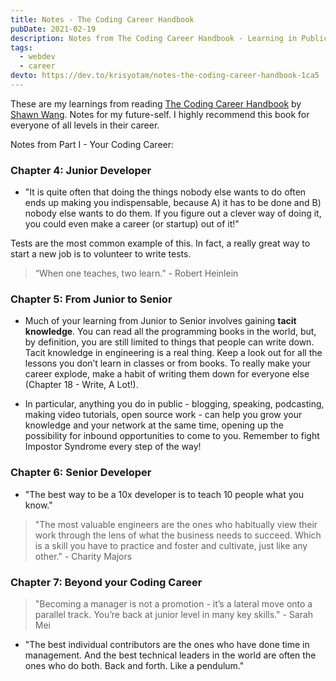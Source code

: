 ```yaml
---
title: Notes - The Coding Career Handbook
pubDate: 2021-02-19
description: Notes from The Coding Career Handbook - Learning in Public by Shawn Wang.
tags:
  - webdev
  - career
devto: https://dev.to/krisyotam/notes-the-coding-career-handbook-1ca5
---
```


These are my learnings from reading [The Coding Career Handbook](https://www.learninpublic.org/) by [Shawn Wang](https://www.swyx.io/). Notes for my future-self. I highly recommend this book for everyone of all levels in their career.

Notes from Part I - Your Coding Career:

### Chapter 4: Junior Developer

- "It is quite often that doing the things nobody else wants to do often ends up making you indispensable, because A) it has to be done and B) nobody else wants to do them. If you figure out a clever way of doing it, you could even make a career (or startup) out of it!"

Tests are the most common example of this. In fact, a really great way to start a new job is to volunteer to write tests.

> “When one teaches, two learn.” - Robert Heinlein

### Chapter 5: From Junior to Senior

- Much of your learning from Junior to Senior involves gaining **tacit knowledge**. You can read all the programming books in the world, but, by definition, you are still limited to things that people can write down. Tacit knowledge in engineering is a real thing. Keep a look out for all the lessons you don’t learn in classes or from books. To really make your career explode, make a habit of writing them down for everyone else (Chapter 18 - Write, A Lot!).

- In particular, anything you do in public - blogging, speaking, podcasting, making video tutorials, open source work - can help you grow your knowledge and your network at the same time, opening up the possibility for inbound opportunities to come to you. Remember to fight Impostor Syndrome every step of the way!

### Chapter 6: Senior Developer

- "The best way to be a 10x developer is to teach 10 people what you know."

> "The most valuable engineers are the ones who habitually view their work through the lens of what the business needs to succeed. Which is a skill you have to practice and foster and cultivate, just like any other." - Charity Majors

### Chapter 7: Beyond your Coding Career

> "Becoming a manager is not a promotion - it’s a lateral move onto a parallel track. You’re back at junior level in many key skills." - Sarah Mei

- "The best individual contributors are the ones who have done time in management. And the best technical leaders in the world are often the ones who do both. Back and forth. Like a pendulum."
